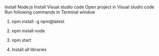 Install Node.js
Install Visual studio code
Open project in Visual studio code
Run following commands in Terminal window

1. npm install -g npm@latest  

2. npm install node

3. npm start

4. Install all libraries

